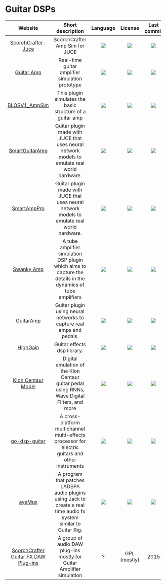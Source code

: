 # Guitar DSPs
|Website|Short description|Language|License|Last commit|
|:-:|:-:|:-:|:-:|:-:|
|[ScorchCrafter-Juce](https://github.com/osxmidi/ScorchCrafter-JUCE)|ScorchCrafter Amp Sim for JUCE|![](https://img.shields.io/github/languages/top/osxmidi/ScorchCrafter-JUCE?style=flat-square)|![](https://flat.badgen.net/github/license/osxmidi/ScorchCrafter-JUCE?label=)|![](https://flat.badgen.net/github/last-commit/osxmidi/ScorchCrafter-JUCE?label=)|
|[Guitar Amp](https://github.com/nsdrozario/guitar-amp)|Real-time guitar amplifier simulation prototype|![](https://img.shields.io/github/languages/top/nsdrozario/guitar-amp?style=flat-square)|![](https://flat.badgen.net/github/license/nsdrozario/guitar-amp?label=)|![](https://flat.badgen.net/github/last-commit/nsdrozario/guitar-amp?label=)|
|[BLOSV1_AmpSim](https://github.com/blosmusic/BLOSV1_AmpSim)|This plugin simulates the basic structure of a guitar amp|![](https://img.shields.io/github/languages/top/blosmusic/BLOSV1_AmpSim?style=flat-square)|![](https://flat.badgen.net/github/license/blosmusic/BLOSV1_AmpSim?label=)|![](https://flat.badgen.net/github/last-commit/blosmusic/BLOSV1_AmpSim?label=)|
|[SmartGuitarAmp](https://github.com/GuitarML/SmartGuitarAmp)|Guitar plugin made with JUCE that uses neural network models to emulate real world hardware.|![](https://img.shields.io/github/languages/top/GuitarML/SmartGuitarAmp?style=flat-square)|![](https://flat.badgen.net/github/license/GuitarML/SmartGuitarAmp?label=)|![](https://flat.badgen.net/github/last-commit/GuitarML/SmartGuitarAmp?label=)|
|[SmartAmpPro](https://github.com/GuitarML/SmartAmpPro)|Guitar plugin made with JUCE that uses neural network models to emulate real world hardware.|![](https://img.shields.io/github/languages/top/GuitarML/SmartAmpPro?style=flat-square)|![](https://flat.badgen.net/github/license/GuitarML/SmartAmpPro?label=)|![](https://flat.badgen.net/github/last-commit/GuitarML/SmartAmpPro?label=)|
|[Swanky Amp](https://github.com/resonantdsp/SwankyAmp#swanky-amp)|A tube amplifier simulation DSP plugin which aims to capture the details in the dynamics of tube amplifiers|![](https://img.shields.io/github/languages/top/resonantdsp/SwankyAmp?style=flat-square)|![](https://flat.badgen.net/github/license/resonantdsp/SwankyAmp?label=)|![](https://flat.badgen.net/github/last-commit/resonantdsp/SwankyAmp?label=)|
|[GuitarAmp](https://github.com/apohl79/GuitarAmp#guitaramp)|Guitar plugin using neural networks to capture real amps and pedals.|![](https://img.shields.io/github/languages/top/apohl79/GuitarAmp?style=flat-square)|![](https://flat.badgen.net/github/license/apohl79/GuitarAmp?label=)|![](https://flat.badgen.net/github/last-commit/apohl79/GuitarAmp?label=)|
|[HighGain](https://github.com/kaktus3000/HighGain#highgain)|Guitar effects dsp library.|![](https://img.shields.io/github/languages/top/kaktus3000/HighGain?style=flat-square)|![](https://flat.badgen.net/github/license/kaktus3000/HighGain?label=)|![](https://flat.badgen.net/github/last-commit/kaktus3000/HighGain?label=)|
|[Klon Centaur Model](https://github.com/jatinchowdhury18/KlonCentaur)|Digital emulation of the Klon Centaur guitar pedal using RNNs, Wave Digital Filters, and more|![](https://img.shields.io/github/languages/top/jatinchowdhury18/KlonCentaur?style=flat-square)|![](https://flat.badgen.net/github/license/jatinchowdhury18/KlonCentaur?label=)|![](https://flat.badgen.net/github/last-commit/jatinchowdhury18/KlonCentaur?label=)|
|[go-dsp-guitar](https://github.com/andrepxx/go-dsp-guitar#go-dsp-guitar)|A cross-platform multichannel multi-effects processor for electric guitars and other instruments|![](https://img.shields.io/github/languages/top/andrepxx/go-dsp-guitar?style=flat-square)|![](https://flat.badgen.net/github/license/kaktus3000/HighGain?label=)|![](https://flat.badgen.net/github/last-commit/kaktus3000/HighGain?label=)|
|[ayeMux](https://github.com/forart/ayemux)|A program that patches LADSPA audio plugins using Jack to create a real time audio fx system similar to Guitar Rig.|![](https://img.shields.io/github/languages/top/forart/ayemux?style=flat-square)|![](https://flat.badgen.net/github/license/forart/ayemux?label=)|![](https://flat.badgen.net/github/last-commit/forart/ayemux?label=)|
|[ScorchCrafter Guitar FX DAW Plug-ins](https://sourceforge.net/projects/scorchcrafter/)|A group of audio DAW plug-ins mostly for Guitar Amplifier simulation|?|GPL (mostly)|2015|
